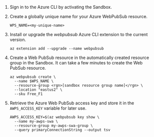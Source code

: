 1. Sign in to the Azure CLI by activating the Sandbox.

1. Create a globally unique name for your Azure WebPubSub resource. 

    ```azurecli
    WPS_NAME=<my-unique-name>
    ```

1. Install or upgrade the *webpubsub* Azure CLI extension to the current version.

    ```azurecli
    az extension add --upgrade --name webpubsub
    ```

1. Create a Web PubSub resource in the automatically created resource group in the Sandbox. It can take a few minutes to create the Web PubSub resource.

    ```azurecli
    az webpubsub create \
      --name $WPS_NAME \ 
      --resource-group <rgn>[sandbox resource group name]</rgn> \
      --location "eastus2" \
      --sku Free_F1
    ```

1. Retrieve the Azure Web PubSub access key and store it in the `AWPS_ACCESS_KEY` variable for later use.

    ```azurecli
    AWPS_ACCESS_KEY=$(az webpubsub key show \
      --name my-awps-swa \
      --resource-group my-awps-swa-group \
      --query primaryConnectionString --output tsv
    ```
